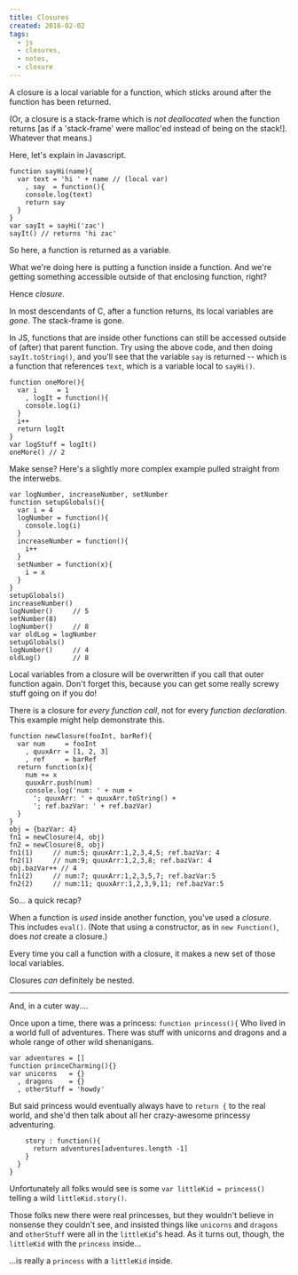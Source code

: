 ```yaml
---
title: Closures
created: 2016-02-02
tags:
  - js
  - closures,
  - notes,
  - closure
---
```


A closure is a local variable for a function, which sticks around after the function has been returned.

(Or, a closure is a stack-frame which is _not deallocated_ when the function returns [as if a 'stack-frame' were malloc'ed instead of being on the stack!]. Whatever that means.)

Here, let's explain in Javascript.

    function sayHi(name){
      var text = 'hi ' + name // (local var)
        , say  = function(){
        console.log(text)
        return say
      }
    }
    var sayIt = sayHi('zac')
    sayIt() // returns 'hi zac'

So here, a function is returned as a variable.

What we're doing here is putting a function inside a function. And we're getting something accessible outside of that enclosing function, right?

Hence _closure_.

In most descendants of C, after a function returns, its local variables are _gone_. The stack-frame is gone.

In JS, functions that are inside other functions can still be accessed outside of (after) that parent function. Try using the above code, and then doing `sayIt.toString()`, and you'll see that the variable `say` is returned -- which is a function that references `text`, which is a variable local to `sayHi()`.

    function oneMore(){
      var i     = 1
        , logIt = function(){
        console.log(i)
      }
      i++
      return logIt
    }
    var logStuff = logIt()
    oneMore() // 2

Make sense? Here's a slightly more complex example pulled straight from the interwebs.

    var logNumber, increaseNumber, setNumber
    function setupGlobals(){
      var i = 4
      logNumber = function(){
        console.log(i)
      }
      increaseNumber = function(){
        i++
      }
      setNumber = function(x){
        i = x
      }
    }
    setupGlobals()
    increaseNumber()
    logNumber()     // 5
    setNumber(8)
    logNumber()     // 8
    var oldLog = logNumber
    setupGlobals()
    logNumber()     // 4
    oldLog()        // 8

Local variables from a closure will be overwritten if you call that outer function again. Don't forget this, because you can get some really screwy stuff going on if you do!

There is a closure for _every function call_, not for every _function declaration_. This example might help demonstrate this.

    function newClosure(fooInt, barRef){
      var num     = fooInt
        , quuxArr = [1, 2, 3]
        , ref     = barRef
      return function(x){
        num += x
        quuxArr.push(num)
        console.log('num: ' + num +
          '; quuxArr: ' + quuxArr.toString() +
          '; ref.bazVar: ' + ref.bazVar)
      }
    }
    obj = {bazVar: 4}
    fn1 = newClosure(4, obj)
    fn2 = newClosure(8, obj)
    fn1(1)     // num:5; quuxArr:1,2,3,4,5; ref.bazVar: 4
    fn2(1)     // num:9; quuxArr:1,2,3,8; ref.bazVar: 4
    obj.bazVar++ // 4
    fn1(2)     // num:7; quuxArr:1,2,3,5,7; ref.bazVar:5
    fn2(2)     // num:11; quuxArr:1,2,3,9,11; ref.bazVar:5

So... a quick recap?

When a function is _used_ inside another function, you've used a _closure_. This includes `eval()`. (Note that using a constructor, as in `new Function()`, does _not_ create a closure.)

Every time you call a function with a closure, it makes a new set of those local variables.

Closures _can_ definitely be nested.

--------

And, in a cuter way....

Once upon a time, there was a princess: `function princess(){`
Who lived in a world full of adventures. There was stuff with unicorns and dragons and a whole range of other wild shenanigans.

    var adventures = []
    function princeCharming(){}
    var unicorns   = {}
      , dragons    = {}
      , otherStuff = 'howdy'

But said princess would eventually always have to `return {` to the real world, and she'd then talk about all her crazy-awesome princessy adventuring.

        story : function(){
          return adventures[adventures.length -1]
        }
      }
    }

Unfortunately all folks would see is some `var littleKid = princess()` telling a wild `littleKid.story()`.

Those folks new there were real princesses, but they wouldn't believe in nonsense they couldn't see, and insisted things like `unicorns` and `dragons` and `otherStuff` were all in the `littleKid`'s head. As it turns out, though, the `littleKid` with the `princess` inside...

...is really a `princess` with a `littleKid` inside.
